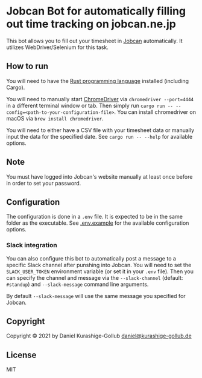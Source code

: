 # Jobcan Bot for automatically filling out time tracking on jobcan.ne.jp

This bot allows you to fill out your timesheet in [Jobcan](https://jobcan.ne.jp/) automatically.
It utilizes WebDriver/Selenium for this task.

## How to run

You will need to have the [Rust programming language](https://www.rust-lang.org/) installed (including Cargo).

You will need to manually start [ChromeDriver](https://chromedriver.chromium.org/) via `chromedriver --port=4444` in a different terminal window or tab.
Then simply run `cargo run -- --config=<path-to-your-configuration-file>`. You can install chromedriver on macOS
via `brew install chromedriver`.

You will need to either have a CSV file with your timesheet data or manually input the data for the specified date.
See `cargo run -- --help` for available options.

## Note

You must have logged into Jobcan's website manually at least once before in order to set your password.

## Configuration

The configuration is done in a `.env` file. It is expected to be in the same folder as the executable.
See [.env.example](.env.example) for the available configuration options.

### Slack integration

You can also configure this bot to automatically post a message to a specific Slack channel after punshing into Jobcan.
You will need to set the `SLACK_USER_TOKEN` environment variable (or set it in your `.env` file). Then you can specify the
channel and message via the `--slack-channel` (default: `#standup`) and `--slack-message` command line arguments.

By default `--slack-message` will use the same message you specified for Jobcan.

## Copyright

Copyright ©️ 2021 by Daniel Kurashige-Gollub <daniel@kurashige-gollub.de>

## License

MIT
